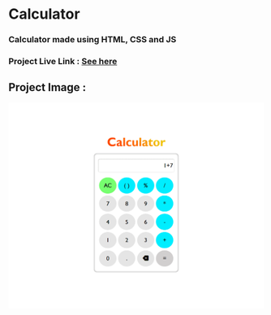 # Calculator

### Calculator made using HTML, CSS and JS

### Project Live Link : [See here](https://alonepranav.github.io/calculator-html-css-js/)

## Project Image : 

<img src="./preview.png"/>
